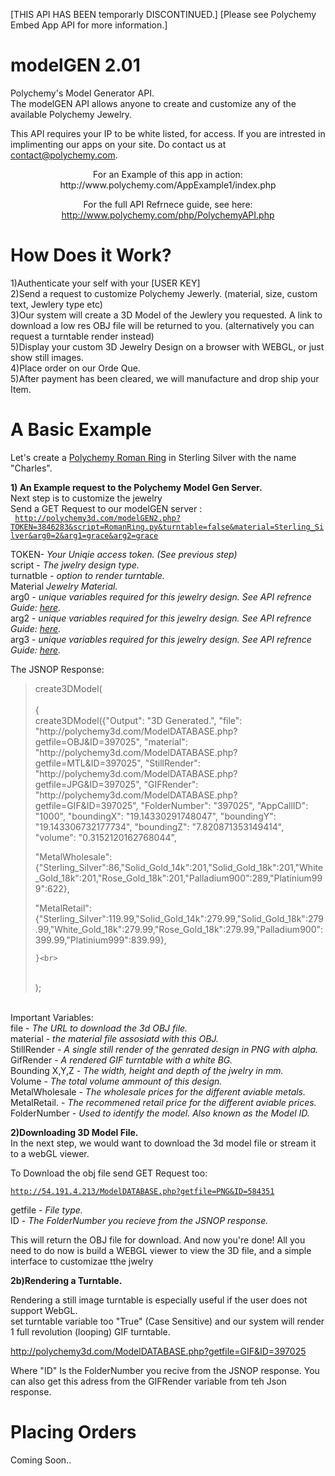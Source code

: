 [THIS API HAS BEEN temporarly DISCONTINUED.]
[Please see Polychemy Embed App API for more information.]

<h1>modelGEN 2.01</h1>


Polychemy's Model Generator API. <br>
The modelGEN API allows anyone to create and customize any of the available Polychemy Jewelry.

This API requires your IP to be white listed, for access.
If you are intrested in implimenting our apps on your site. Do contact us at contact@polychemy.com.


<center>
For an Example of this app in action:<br>
http://www.polychemy.com/AppExample1/index.php

<p>

For the full API Refrnece guide, see here:<br>
http://www.polychemy.com/php/PolychemyAPI.php
</center>

<h1>How Does it Work?</h1>

1)Authenticate your self with your [USER KEY]<br>
2)Send a request to customize Polychemy Jewerly. (material, size, custom text, Jewlery type etc)<br>
3)Our system will create a 3D Model of the Jewlery you requested. A link to download a low res OBJ file will be returned to you. (alternatively you can request a turntable render instead)<br>
5)Display your custom 3D Jewelry Design on a browser with WEBGL, or just show still images.<br>
4)Place order on our Orde Que.<br>
5)After payment has been cleared, we will manufacture and drop ship your Item.<br>


<h1>A Basic Example</h1>

Let's create a <a href="http://www.polychemy.com/Jewelry.php?name=ROMANRING">Polychemy Roman Ring</a> in Sterling Silver with the name "Charles".<br>

<b>1) An Example request to the Polychemy Model Gen Server.</b><br>
Next step is to customize the jewelry<br>
Send a GET Request to our modelGEN server :<br>
<code>
http://polychemy3d.com/modelGEN2.php?TOKEN=3846283&script=RomanRing.py&turntable=false&material=Sterling_Silver&arg0=2&arg1=grace&arg2=grace
</code>
<p>
TOKEN- <em>Your Uniqie access token. (See previous step)</em><br>
script - <em>The jwelry design type.</em> <br>
turnatble - <em>option to render turntable.</em> <br>
Material <em>Jewelry Material.</em> <br>
arg0 - <em>unique variables required for this jewelry design. See API refrence Guide: <a href="http://www.polychemy.com/php/PolychemyAPI.php">here</a>.</em><br>
arg2 - <em>unique variables required for this jewelry design.  See API refrence Guide: <a href="http://www.polychemy.com/php/PolychemyAPI.php">here</a>.</em><br>
arg3 - <em>unique variables required for this jewelry design.  See API refrence Guide: <a href="http://www.polychemy.com/php/PolychemyAPI.php">here</a>.</em><br>

The JSNOP Response:<br>

<blockquote>
create3DModel(<br>
<br>
	{<br>
create3DModel({"Output": "3D Generated.",
"file": "http://polychemy3d.com/ModelDATABASE.php?getfile=OBJ&ID=397025", 
"material": "http://polychemy3d.com/ModelDATABASE.php?getfile=MTL&ID=397025", 
"StillRender": "http://polychemy3d.com/ModelDATABASE.php?getfile=JPG&ID=397025", 
"GIFRender": "http://polychemy3d.com/ModelDATABASE.php?getfile=GIF&ID=397025", 
"FolderNumber": "397025", 
"AppCallID": "1000", 
"boundingX": "19.14330291748047",
"boundingY": "19.143306732177734",
"boundingZ": "7.820871353149414",
"volume": "0.3152120162768044",

"MetalWholesale": {"Sterling_Silver":86,"Solid_Gold_14k":201,"Solid_Gold_18k":201,"White_Gold_18k":201,"Rose_Gold_18k":201,"Palladium900":289,"Platinium999":622}, 

"MetalRetail": {"Sterling_Silver":119.99,"Solid_Gold_14k":279.99,"Solid_Gold_18k":279.99,"White_Gold_18k":279.99,"Rose_Gold_18k":279.99,"Palladium900":399.99,"Platinium999":839.99}, 

	}<br>
<br>
);<br>
</blockquote>

<br>
Important Variables:<br>
file - <em>The URL to download the 3d OBJ file.</em><br>
material - <em>the material file assosiatd with this OBJ.</em><br>
StillRender - <em>A single still render of the genrated design in PNG with alpha.</em><br>
GifRender - <em>A rendered GIF turntable with a white BG.</em><br>
Bounding X,Y,Z - <em>The width, height and depth of the jwelry in mm.</em><br>
Volume - <em>The total volume ammount of this design.</em><br>
MetalWholesale - <em>The wholesale prices for the different aviable metals.</em><br>
MetalRetail. - <em>The recommened retail price for the different aviable prices.</em><br>
FolderNumber - <em>Used to identify the model. Also known as the Model ID.</em><p>

<b>2)Downloading 3D Model File.</b><br>
In the next step, we would want to download the 3d model file or stream it to a webGL viewer.<br>

To Download the obj file send GET Request too:<p>
<code>http://54.191.4.213/ModelDATABASE.php?getfile=PNG&ID=584351</code>
<p>
getfile - <em>File type.</em> <br>
ID - <em> The FolderNumber you recieve from the JSNOP response. </em>
<p>
This will return the OBJ file for download.
And now you're done! All you need to do now is build a WEBGL viewer to view the 3D file, and a simple interface to customizae tthe jwelry<br>
<p>
<b>2b)Rendering a Turntable.</b><br>

Rendering a still image turntable is especially useful if the user does not support WebGL.<br>
set turntable variable too "True" (Case Sensitive) and our system will render 1 full revolution (looping) GIF turntable.<br>

http://polychemy3d.com/ModelDATABASE.php?getfile=GIF&ID=397025

Where "ID" Is the FolderNumber you recive from the JSNOP response. You can also get this adress from the GIFRender variable from teh Json response.

<h1>Placing Orders</h1>

Coming Soon..
